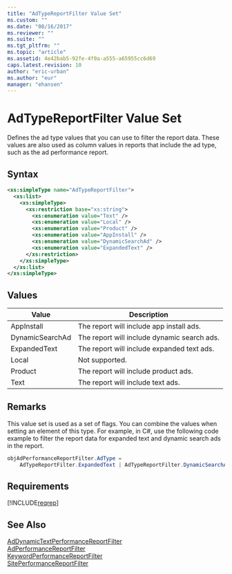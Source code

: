 ```yaml
---
title: "AdTypeReportFilter Value Set"
ms.custom: ""
ms.date: "08/16/2017"
ms.reviewer: ""
ms.suite: ""
ms.tgt_pltfrm: ""
ms.topic: "article"
ms.assetid: 4e42bab5-92fe-4f0a-a555-a65955cc6d69
caps.latest.revision: 10
author: "eric-urban"
ms.author: "eur"
manager: "ehansen"
---
```

# AdTypeReportFilter Value Set
Defines the ad type values that you can use to filter the report data. These values are also used as column values in reports that include the ad type, such as the ad performance report.

## Syntax

```xml
<xs:simpleType name="AdTypeReportFilter">
  <xs:list>
    <xs:simpleType>
      <xs:restriction base="xs:string">
        <xs:enumeration value="Text" />
        <xs:enumeration value="Local" /> 
        <xs:enumeration value="Product" /> 
        <xs:enumeration value="AppInstall" /> 
        <xs:enumeration value="DynamicSearchAd" /> 
        <xs:enumeration value="ExpandedText" /> 
      </xs:restriction>
    </xs:simpleType>
  </xs:list>
</xs:simpleType>
```

## Values

|Value|Description|
|---------|---------------|
|AppInstall|The report will include app install ads.|
|DynamicSearchAd|The report will include dynamic search ads.|
|ExpandedText|The report will include expanded text ads.|
|Local|Not supported.|
|Product|The report will include product ads.|
|Text|The report will include text ads.|

## Remarks
This value set is used as a set of flags. You can combine the values when setting an element of this type. For example, in C#, use the following code example to filter the report data for expanded text and dynamic search ads in the report.

```csharp
objAdPerformanceReportFilter.AdType = 
    AdTypeReportFilter.ExpandedText | AdTypeReportFilter.DynamicSearchAd;
```

## Requirements
[!INCLUDE[reqrep](../reporting-api/includes/reqrep.md)]
## See Also
[AdDynamicTextPerformanceReportFilter](../reporting-api/addynamictextperformancereportfilter-data-object.md)  
[AdPerformanceReportFilter](../reporting-api/adperformancereportfilter-data-object.md)  
[KeywordPerformanceReportFilter](../reporting-api/keywordperformancereportfilter-data-object.md)  
[SitePerformanceReportFilter](../Topic/SitePerformanceReportFilter%20Data%20Object.md)  

